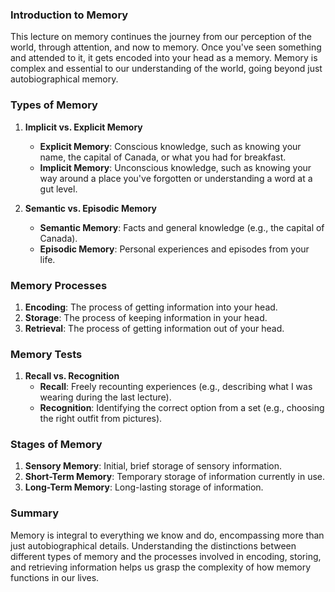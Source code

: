 ### Introduction to Memory

This lecture on memory continues the journey from our perception of the world, through attention, and now to memory. Once you've seen something and attended to it, it gets encoded into your head as a memory. Memory is complex and essential to our understanding of the world, going beyond just autobiographical memory.

### Types of Memory

1. **Implicit vs. Explicit Memory**
   - **Explicit Memory**: Conscious knowledge, such as knowing your name, the capital of Canada, or what you had for breakfast.
   - **Implicit Memory**: Unconscious knowledge, such as knowing your way around a place you've forgotten or understanding a word at a gut level.

2. **Semantic vs. Episodic Memory**
   - **Semantic Memory**: Facts and general knowledge (e.g., the capital of Canada).
   - **Episodic Memory**: Personal experiences and episodes from your life.

### Memory Processes

1. **Encoding**: The process of getting information into your head.
2. **Storage**: The process of keeping information in your head.
3. **Retrieval**: The process of getting information out of your head.

### Memory Tests

1. **Recall vs. Recognition**
   - **Recall**: Freely recounting experiences (e.g., describing what I was wearing during the last lecture).
   - **Recognition**: Identifying the correct option from a set (e.g., choosing the right outfit from pictures).

### Stages of Memory

1. **Sensory Memory**: Initial, brief storage of sensory information.
2. **Short-Term Memory**: Temporary storage of information currently in use.
3. **Long-Term Memory**: Long-lasting storage of information.

### Summary
Memory is integral to everything we know and do, encompassing more than just autobiographical details. Understanding the distinctions between different types of memory and the processes involved in encoding, storing, and retrieving information helps us grasp the complexity of how memory functions in our lives.